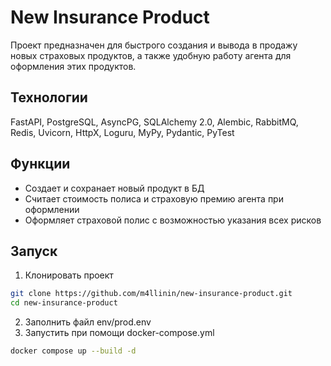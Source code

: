 # New Insurance Product  
Проект предназначен для быстрого создания и вывода в продажу новых страховых продуктов, а также удобную работу агента для оформления этих продуктов.

## Технологии  
FastAPI, PostgreSQL, AsyncPG, SQLAlchemy 2.0, Alembic, RabbitMQ, Redis, Uvicorn, HttpX, Loguru, MyPy, Pydantic, PyTest

## Функции  
- Создает и сохранает новый продукт в БД  
- Считает стоимость полиса и страховую премию агента при оформлении  
- Оформляет страховой полис с возможностью указания всех рисков  

## Запуск  
1. Клонировать проект  
```bash
git clone https://github.com/m4llinin/new-insurance-product.git
cd new-insurance-product  
```
2. Заполнить файл env/prod.env
3. Запустить при помощи docker-compose.yml
```bash
docker compose up --build -d
```
